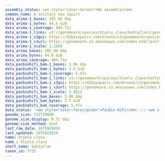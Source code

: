```yaml
---
assembly_status: <em style="color:maroon">No assembly</em>
common_name: A solitary sea squirt
data_arima-1_bases: 292.90 Gbp
data_arima-1_bytes: 84.6 GiB
data_arima-1_coverage: 404.71x
data_arima-1_links: s3://genomeark/species/Styela_clava/kaStyClav1/genomic_data/arima/<br>
data_arima-1_s3gui: https://42basepairs.com/browse/s3/genomeark/species/Styela_clava/kaStyClav1/genomic_data/arima/
data_arima-1_s3url: https://genomeark.s3.amazonaws.com/index.html?prefix=species/Styela_clava/kaStyClav1/genomic_data/arima/
data_arima-1_scale: 3.2260
data_arima_bases: 292.90 Gbp
data_arima_bytes: 84.6 GiB
data_arima_coverage: 404.71x
data_pacbiohifi_bam-1_bases: 3.96 Gbp
data_pacbiohifi_bam-1_bytes: 2.5 GiB
data_pacbiohifi_bam-1_coverage: 5.47x
data_pacbiohifi_bam-1_links: s3://genomeark/species/Styela_clava/kaStyClav1/genomic_data/pacbio_hifi/<br>
data_pacbiohifi_bam-1_s3gui: https://42basepairs.com/browse/s3/genomeark/species/Styela_clava/kaStyClav1/genomic_data/pacbio_hifi/
data_pacbiohifi_bam-1_s3url: https://genomeark.s3.amazonaws.com/index.html?prefix=species/Styela_clava/kaStyClav1/genomic_data/pacbio_hifi/
data_pacbiohifi_bam-1_scale: 1.4513
data_pacbiohifi_bam_bases: 3.96 Gbp
data_pacbiohifi_bam_bytes: 2.5 GiB
data_pacbiohifi_bam_coverage: 5.47x
data_status: '<em style="color:forestgreen">PacBio HiFi</em> ::: <em style="color:forestgreen">Arima</em>'
genome_size: 723720000
genome_size_display: 0.72 Gbp
genome_size_method: GoaT
last_raw_data: 1675925818
last_updated: 1675925820
name: Styela clava
name_: Styela_clava
short_name: kaStyClav
taxon_id: 7725
---
```

